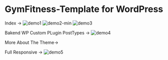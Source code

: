# GymFitness-Template for WordPress
Index ->
![demo1](https://github.com/DrKoop/GymFitness-Template/assets/95058605/34df67a5-f32d-4375-a642-eafd69670a32)
![demo2-min](https://github.com/DrKoop/GymFitness-Template/assets/95058605/da81d7f1-086c-4478-bfa0-aa2244b653df)
![demo3](https://github.com/DrKoop/GymFitness-Template/assets/95058605/6875ba4a-9e72-4480-99aa-4357981a99ca)

Bakend WP Custom PLugin PostTypes ->
![demo4](https://github.com/DrKoop/GymFitness-Template/assets/95058605/bc7bc739-d4fd-4ebc-b6d4-82acaae972c6)


More About The Theme->

Full Responsive ->
![demo5](https://github.com/DrKoop/GymFitness-Template/assets/95058605/1672cd5f-5e55-418b-b637-cd4a0a1dbe04)
